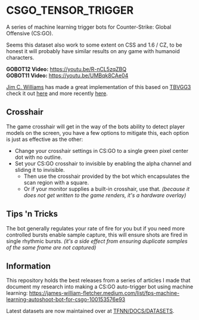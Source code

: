 # CSGO_TENSOR_TRIGGER
A series of machine learning trigger bots for Counter-Strike: Global Offensive (CS:GO).

Seems this dataset also work to some extent on CSS and 1.6 / CZ, to be honest it will probably have similar results on any game with humanoid characters.

**GOBOT12 Video:** https://youtu.be/R-nCL5zqZBQ<br>
**GOBOT11 Video:** https://youtu.be/UMBqk8CAe04

[Jim C. Williams](https://github.com/jcwml) has made a great implementation of this based on [TBVGG3](https://github.com/TFNN/TBVGG3) check it out [here](https://github.com/jcwml/CSGO-Trigger-Bot) and more recently [here](https://github.com/jcwml/CSGO-Trigger-Bot-2).

## Crosshair

The game crosshair will get in the way of the bots ability to detect player models on the screen, you have a few options to mitigate this, each option is just as effective as the other:
- Change your crosshair settings in CS:GO to a single green pixel center dot with no outline.
- Set your CS:GO crosshair to invisible by enabling the alpha channel and sliding it to invisible.
  - Then use the crosshair provided by the bot which encapsulates the scan region with a square.
  - Or if your monitor supplies a built-in crosshair, use that. _(because it does not get written to the game renders, it's a hardware overlay)_

## Tips 'n Tricks

The bot generally regulates your rate of fire for you but if you need more controlled bursts enable sample capture, this will ensure shots are fired in single rhythmic bursts. _(it's a side effect from ensuring duplicate samples of the same frame are not captured)_

## Information

This repository holds the best releases from a series of articles I made that document my research into making a CS:GO auto-trigger bot using machine learning: https://james-william-fletcher.medium.com/list/fps-machine-learning-autoshoot-bot-for-csgo-100153576e93

Latest datasets are now maintained over at [TFNN/DOCS/DATASETS](https://github.com/TFNN/DOCS/tree/main/DATASETS).
